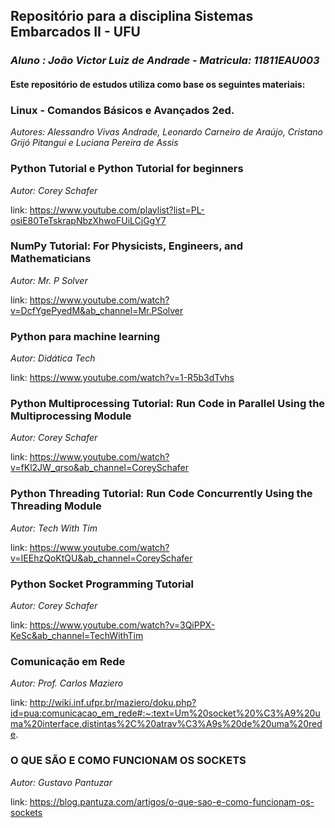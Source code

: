 ## **Repositório para a disciplina Sistemas Embarcados II - UFU**
### *Aluno : João Victor Luiz de Andrade - Matricula: 11811EAU003*

#### **Este repositório de estudos  utiliza como base os seguintes materiais:**

### Linux - Comandos Básicos e Avançados 2ed.
*Autores: Alessandro Vivas Andrade, Leonardo Carneiro de Araújo, Cristano Grijó Pitangui e Luciana Pereira de Assis*


### Python Tutorial e Python Tutorial for beginners
*Autor: Corey Schafer*

link: https://www.youtube.com/playlist?list=PL-osiE80TeTskrapNbzXhwoFUiLCjGgY7


### NumPy Tutorial: For Physicists, Engineers, and Mathematicians
*Autor: Mr. P Solver*

link: https://www.youtube.com/watch?v=DcfYgePyedM&ab_channel=Mr.PSolver

### Python para machine learning
*Autor: Didática Tech*

link: https://www.youtube.com/watch?v=1-R5b3dTvhs

### Python Multiprocessing Tutorial: Run Code in Parallel Using the Multiprocessing Module
*Autor: Corey Schafer*

link: https://www.youtube.com/watch?v=fKl2JW_qrso&ab_channel=CoreySchafer

### Python Threading Tutorial: Run Code Concurrently Using the Threading Module
*Autor: Tech With Tim*

link: https://www.youtube.com/watch?v=IEEhzQoKtQU&ab_channel=CoreySchafer

### Python Socket Programming Tutorial
*Autor: Corey Schafer*

link: https://www.youtube.com/watch?v=3QiPPX-KeSc&ab_channel=TechWithTim


### Comunicação em Rede
*Autor: Prof. Carlos Maziero*

link: http://wiki.inf.ufpr.br/maziero/doku.php?id=pua:comunicacao_em_rede#:~:text=Um%20socket%20%C3%A9%20uma%20interface,distintas%2C%20atrav%C3%A9s%20de%20uma%20rede.

### O QUE SÃO E COMO FUNCIONAM OS SOCKETS
*Autor: Gustavo Pantuzar*

link: https://blog.pantuza.com/artigos/o-que-sao-e-como-funcionam-os-sockets
